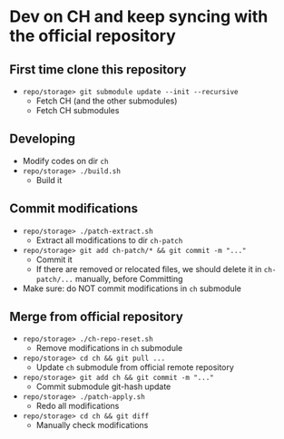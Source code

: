 # Dev on CH and keep syncing with the official repository

## First time clone this repository
* `repo/storage> git submodule update --init --recursive`
    * Fetch CH (and the other submodules)
    * Fetch CH submodules

## Developing
* Modify codes on dir `ch`
* `repo/storage> ./build.sh`
    * Build it

## Commit modifications
* `repo/storage> ./patch-extract.sh`
    * Extract all modifications to dir `ch-patch`
* `repo/storage> git add ch-patch/* && git commit -m "..."`
    * Commit it
    * If there are removed or relocated files, we should delete it in `ch-patch/...` manually, before Committing
* Make sure: do NOT commit modifications in `ch` submodule

## Merge from official repository
* `repo/storage> ./ch-repo-reset.sh`
    * Remove modifications in `ch` submodule
* `repo/storage> cd ch && git pull ...`
    * Update `ch` submodule from official remote repository
* `repo/storage> git add ch && git commit -m "..."`
    * Commit submodule git-hash update
* `repo/storage> ./patch-apply.sh`
    * Redo all modifications
* `repo/storage> cd ch && git diff`
    * Manually check modifications
